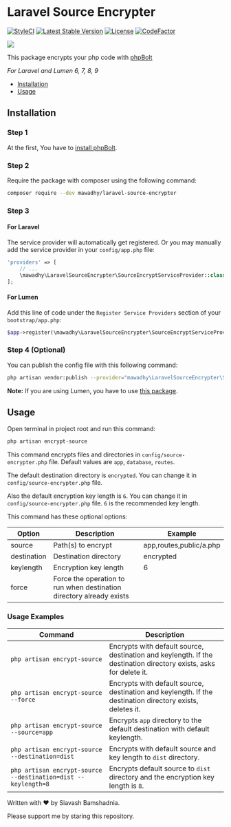 # Laravel Source Encrypter

[![StyleCI](https://github.styleci.io/repos/248479627/shield?branch=master)](https://github.styleci.io/repos/248479627)
[![Latest Stable Version](https://poser.pugx.org/mawadhy/laravel-source-encrypter/v/stable)](https://packagist.org/packages/mawadhy/laravel-source-encrypter)
[![License](https://poser.pugx.org/mawadhy/laravel-source-encrypter/license)](https://github.com/SiavashBamshadnia/Laravel-Source-Encrypter)
[![CodeFactor](https://www.codefactor.io/repository/github/siavashbamshadnia/laravel-source-encrypter/badge)](https://www.codefactor.io/repository/github/siavashbamshadnia/laravel-source-encrypter)

![](cover.jpg)

This package encrypts your php code with [phpBolt](https://phpbolt.com)

_For Laravel and Lumen 6, 7, 8, 9_

- [Installation](#installation)
- [Usage](#usage)

## Installation

### Step 1

At the first, You have to [install phpBolt](https://phpbolt.com/download-phpbolt/).

### Step 2

Require the package with composer using the following command:

```bash
composer require --dev mawadhy/laravel-source-encrypter
```

### Step 3

#### For Laravel

The service provider will automatically get registered. Or you may manually add the service provider in your `config/app.php` file:

```php
'providers' => [
    // ...
    \mawadhy\LaravelSourceEncrypter\SourceEncryptServiceProvider::class,
];
```

#### For Lumen

Add this line of code under the `Register Service Providers` section of your `bootstrap/app.php`:

```php
$app->register(\mawadhy\LaravelSourceEncrypter\SourceEncryptServiceProvider::class);
```

### Step 4 (Optional)

You can publish the config file with this following command:

```bash
php artisan vendor:publish --provider="mawadhy\LaravelSourceEncrypter\SourceEncryptServiceProvider" --tag=config
```

**Note:** If you are using Lumen, you have to use [this package](https://github.com/laravelista/lumen-vendor-publish).

## Usage

Open terminal in project root and run this command:

```bash
php artisan encrypt-source
```

This command encrypts files and directories in `config/source-encrypter.php` file. Default values are `app`, `database`, `routes`.

The default destination directory is `encrypted`. You can change it in `config/source-encrypter.php` file.

Also the default encryption key length is `6`. You can change it in `config/source-encrypter.php` file. `6` is the recommended key length.

This command has these optional options:

| Option      | Description                                                          | Example                 |
| ----------- | -------------------------------------------------------------------- | ----------------------- |
| source      | Path(s) to encrypt                                                   | app,routes,public/a.php |
| destination | Destination directory                                                | encrypted               |
| keylength   | Encryption key length                                                | 6                       |
| force       | Force the operation to run when destination directory already exists |                         |

### Usage Examples

| Command                                                       | Description                                                                                                       |
| ------------------------------------------------------------- | ----------------------------------------------------------------------------------------------------------------- |
| `php artisan encrypt-source`                                  | Encrypts with default source, destination and keylength. If the destination directory exists, asks for delete it. |
| `php artisan encrypt-source --force`                          | Encrypts with default source, destination and keylength. If the destination directory exists, deletes it.         |
| `php artisan encrypt-source --source=app`                     | Encrypts `app` directory to the default destination with default keylength.                                       |
| `php artisan encrypt-source --destination=dist`               | Encrypts with default source and key length to `dist` directory.                                                  |
| `php artisan encrypt-source --destination=dist --keylength=8` | Encrypts default source to `dist` directory and the encryption key length is `8`.                                 |

Written with ♥ by Siavash Bamshadnia.

Please support me by staring this repository.
